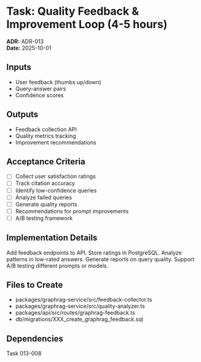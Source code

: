 # Task: Quality Feedback & Improvement Loop (4-5 hours)
**ADR:** ADR-013  
**Date:** 2025-10-01

## Inputs
- User feedback (thumbs up/down)
- Query-answer pairs
- Confidence scores

## Outputs
- Feedback collection API
- Quality metrics tracking
- Improvement recommendations

## Acceptance Criteria
- [ ] Collect user satisfaction ratings
- [ ] Track citation accuracy
- [ ] Identify low-confidence queries
- [ ] Analyze failed queries
- [ ] Generate quality reports
- [ ] Recommendations for prompt improvements
- [ ] A/B testing framework

## Implementation Details
Add feedback endpoints to API. Store ratings in PostgreSQL. Analyze patterns in low-rated answers. Generate reports on query quality. Support A/B testing different prompts or models.

## Files to Create
- packages/graphrag-service/src/feedback-collector.ts
- packages/graphrag-service/src/quality-analyzer.ts
- packages/api/src/routes/graphrag-feedback.ts
- db/migrations/XXX_create_graphrag_feedback.sql

## Dependencies
Task 013-008